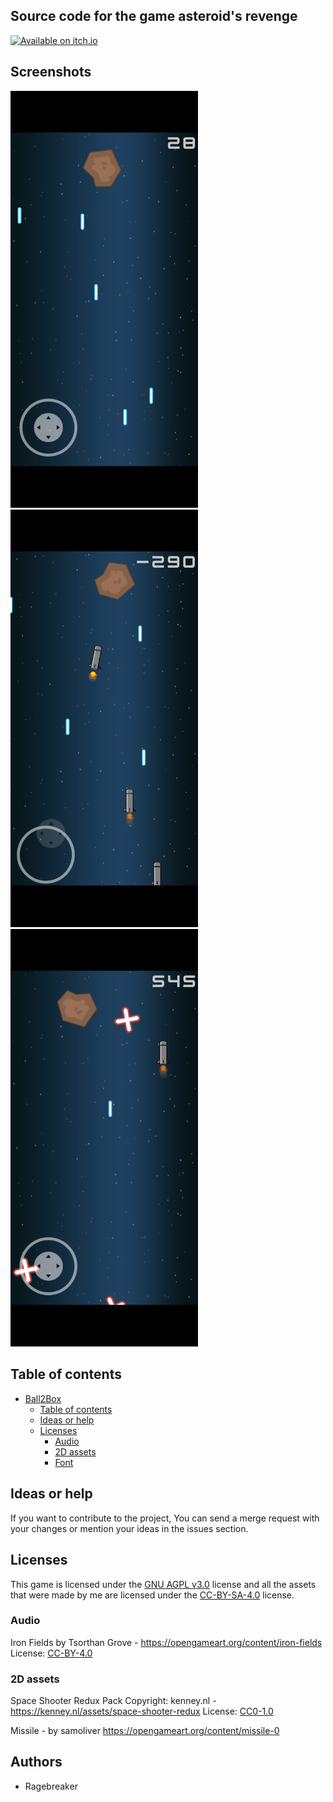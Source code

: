 ## Source code for the game asteroid's revenge

<a href="https://ragebreaker.itch.io/" target="_blank"><img src="https://static.itch.io/images/badge-color.svg" alt="Available on itch.io" height="50px" ></a>

## Screenshots
<div>
  <img src="fastlane/metadata/android/en-US/images/phoneScreenshots/1.png" alt="1" width="300"/>
  
  <img src="fastlane/metadata/android/en-US/images/phoneScreenshots/3.png" alt="3" width="300"/>
  
  <img src="fastlane/metadata/android/en-US/images/phoneScreenshots/4.png" alt="4" width="300"/>
</div>

## Table of contents
- [Ball2Box](#ball2box)
  - [Table of contents](#table-of-contents)
  - [Ideas or help](#ideas-or-help)
  - [Licenses](#licenses)
    - [Audio](#audio)
    - [2D assets](#2d-assets)
    - [Font](#font)
   
  
## Ideas or help

If you want to contribute to the project, You can send a merge request with your changes or mention your ideas in the issues section.

## Licenses

This game is licensed under the [GNU AGPL v3.0](LICENSE) license and all the assets that were made
by me are licensed under the [CC-BY-SA-4.0](https://creativecommons.org/licenses/by-sa/4.0/) license.

### Audio

Iron Fields by Tsorthan Grove - https://opengameart.org/content/iron-fields
License: [CC-BY-4.0](https://creativecommons.org/licenses/by/4.0/)

### 2D assets

Space Shooter Redux Pack
Copyright: kenney.nl - https://kenney.nl/assets/space-shooter-redux
License: [CC0-1.0](https://creativecommons.org/publicdomain/zero/1.0/)

Missile - by samoliver 
https://opengameart.org/content/missile-0

 <!--img src="https://fdroid.gitlab.io/artwork/badge/get-it-on.png" height="75"-->
 <!--img src="https://img.shields.io/f-droid/v/APP.ID.svg?logo=F-Droid"-->
 <!--img src="https://img.shields.io/github/release/USER/REPO.svg?logo=github"-->
## Authors 

* Ragebreaker
